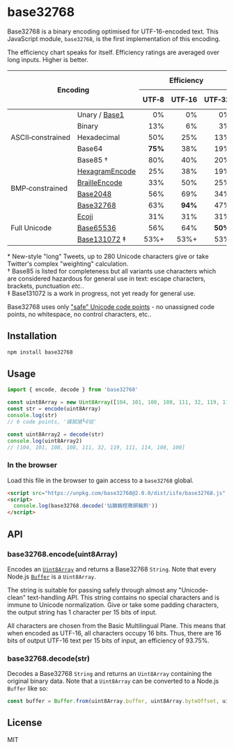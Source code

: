 # base32768

Base32768 is a binary encoding optimised for UTF-16-encoded text. This JavaScript module, `base32768`, is the first implementation of this encoding.

The efficiency chart speaks for itself. Efficiency ratings are averaged over long inputs. Higher is better.

<table>
  <thead>
    <tr>
      <th colspan="2" rowspan="2">Encoding</th>
      <th colspan="3">Efficiency</th>
      <th rowspan="2">Bytes per Tweet *</th>
    </tr>
    <tr>
      <th>UTF&#x2011;8</th>
      <th>UTF&#x2011;16</th>
      <th>UTF&#x2011;32</th>
    </tr>
  </thead>
  <tbody>
    <tr>
      <td rowspan="5">ASCII&#x2011;constrained</td>
      <td>Unary / <a href="https://github.com/ferno/base1">Base1</a></td>
      <td style="text-align: right;">0%</td>
      <td style="text-align: right;">0%</td>
      <td style="text-align: right;">0%</td>
      <td style="text-align: right;">1</td>
    </tr>
    <tr>
      <td>Binary</td>
      <td style="text-align: right;">13%</td>
      <td style="text-align: right;">6%</td>
      <td style="text-align: right;">3%</td>
      <td style="text-align: right;">35</td>
    </tr>
    <tr>
      <td>Hexadecimal</td>
      <td style="text-align: right;">50%</td>
      <td style="text-align: right;">25%</td>
      <td style="text-align: right;">13%</td>
      <td style="text-align: right;">140</td>
    </tr>
    <tr>
      <td>Base64</td>
      <td style="text-align: right;"><strong>75%</strong></td>
      <td style="text-align: right;">38%</td>
      <td style="text-align: right;">19%</td>
      <td style="text-align: right;">210</td>
    </tr>
    <tr>
      <td>Base85 †</td>
      <td style="text-align: right;">80%</td>
      <td style="text-align: right;">40%</td>
      <td style="text-align: right;">20%</td>
      <td style="text-align: right;">224</td>
    </tr>
    <tr>
      <td rowspan="4">BMP&#x2011;constrained</td>
      <td><a href="https://github.com/ferno/hexagram-encode">HexagramEncode</a></td>
      <td style="text-align: right;">25%</td>
      <td style="text-align: right;">38%</td>
      <td style="text-align: right;">19%</td>
      <td style="text-align: right;">105</td>
    </tr>
    <tr>
      <td><a href="https://github.com/ferno/braille-encode">BrailleEncode</a></td>
      <td style="text-align: right;">33%</td>
      <td style="text-align: right;">50%</td>
      <td style="text-align: right;">25%</td>
      <td style="text-align: right;">140</td>
    </tr>
    <tr>
      <td><a href="https://github.com/qntm/base2048">Base2048</a></td>
      <td style="text-align: right;">56%</td>
      <td style="text-align: right;">69%</td>
      <td style="text-align: right;">34%</td>
      <td style="text-align: right;"><strong>385</strong></td>
    </tr>
    <tr>
      <td><a href="https://github.com/ferno/base32768">Base32768</a></td>
      <td style="text-align: right;">63%</td>
      <td style="text-align: right;"><strong>94%</strong></td>
      <td style="text-align: right;">47%</td>
      <td style="text-align: right;">263</td>
    </tr>
    <tr>
      <td rowspan="3">Full Unicode</td>
      <td><a href="https://github.com/keith-turner/ecoji">Ecoji</a></td>
      <td style="text-align: right;">31%</td>
      <td style="text-align: right;">31%</td>
      <td style="text-align: right;">31%</td>
      <td style="text-align: right;">175</td>
    </tr>
    <tr>
      <td><a href="https://github.com/ferno/base65536">Base65536</a></td>
      <td style="text-align: right;">56%</td>
      <td style="text-align: right;">64%</td>
      <td style="text-align: right;"><strong>50%</strong></td>
      <td style="text-align: right;">280</td>
    </tr>
    <tr>
      <td><a href="https://github.com/ferno/base131072">Base131072</a> ‡</td>
      <td style="text-align: right;">53%+</td>
      <td style="text-align: right;">53%+</td>
      <td style="text-align: right;">53%</td>
      <td style="text-align: right;">297</td>
    </tr>
  </tbody>
</table>

\* New-style "long" Tweets, up to 280 Unicode characters give or take Twitter's complex "weighting" calculation.<br/>
† Base85 is listed for completeness but all variants use characters which are considered hazardous for general use in text: escape characters, brackets, punctuation *etc.*.<br/>
‡ Base131072 is a work in progress, not yet ready for general use.<br/>

Base32768 uses only ["safe" Unicode code points](https://qntm.org/safe) - no unassigned code points, no whitespace, no control characters, etc..

## Installation

```bash
npm install base32768
```

## Usage

```js
import { encode, decode } from 'base32768'

const uint8Array = new Uint8Array([104, 101, 108, 108, 111, 32, 119, 111, 114, 108, 100])
const str = encode(uint8Array)
console.log(str)
// 6 code points, '媒腻㐤┖ꈳ埳'

const uint8Array2 = decode(str)
console.log(uint8Array2)
// [104, 101, 108, 108, 111, 32, 119, 111, 114, 108, 100]
```

### In the browser

Load this file in the browser to gain access to a `base32768` global.

```html
<script src="https://unpkg.com/base32768@2.0.0/dist/iife/base32768.js" crossorigin></script>
<script>
  console.log(base32768.decode('怗膹䩈㭴䂊䫁輪黔'))
</script>
```

## API

### base32768.encode(uint8Array)

Encodes an [`Uint8Array`](https://developer.mozilla.org/en-US/docs/Web/JavaScript/Reference/Global_Objects/Uint8Array) and returns a Base32768 `String`. Note that every Node.js [`Buffer`](https://nodejs.org/docs/latest/api/buffer.html#buffer_buffers_and_typedarray) is a `Uint8Array`.

The string is suitable for passing safely through almost any "Unicode-clean" text-handling API. This string contains no special characters and is immune to Unicode normalization. Give or take some padding characters, the output string has 1 character per 15 bits of input.

All characters are chosen from the Basic Multilingual Plane. This means that when encoded as UTF-16, all characters occupy 16 bits. Thus, there are 16 bits of output UTF-16 text per 15 bits of input, an efficiency of 93.75%.

### base32768.decode(str)

Decodes a Base32768 `String` and returns an `Uint8Array` containing the original binary data. Note that a `Uint8Array` can be converted to a Node.js `Buffer` like so:

```js
const buffer = Buffer.from(uint8Array.buffer, uint8Array.byteOffset, uint8Array.byteLength)
```

## License

MIT
